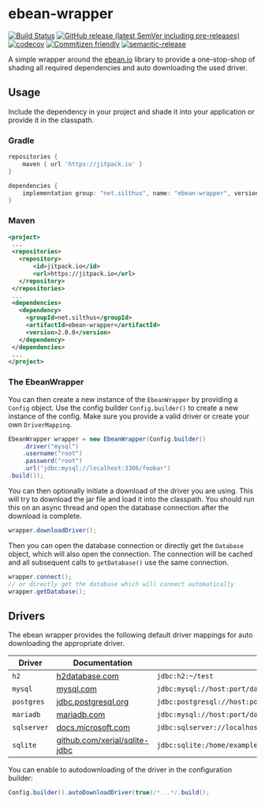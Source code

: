 # ebean-wrapper

[![Build Status](https://github.com/Silthus/ebean/workflows/Build/badge.svg)](../../actions?query=workflow%3ABuild)
[![GitHub release (latest SemVer including pre-releases)](https://img.shields.io/github/v/release/Silthus/ebean?include_prereleases&label=release)](../../releases)
[![codecov](https://codecov.io/gh/Silthus/spigot-plugin-template/branch/master/graph/badge.svg)](https://codecov.io/gh/Silthus/ebean)
[![Commitizen friendly](https://img.shields.io/badge/commitizen-friendly-brightgreen.svg)](http://commitizen.github.io/cz-cli/)
[![semantic-release](https://img.shields.io/badge/%20%20%F0%9F%93%A6%F0%9F%9A%80-semantic--release-e10079.svg)](https://github.com/semantic-release/semantic-release)

A simple wrapper around the [ebean.io](https://ebean.io) library to provide a one-stop-shop of shading all required dependencies and auto downloading the used driver.

## Usage

Include the dependency in your project and shade it into your application or provide it in the classpath.

### Gradle

```groovy
repositories {
    maven { url 'https://jitpack.io' }
}

dependencies {
    implementation group: "net.silthus", name: "ebean-wrapper", version: "1.0.0"
}
```

### Maven

 ```xml
<project>
  ...
  <repositories>
    <repository>
        <id>jitpack.io</id>
        <url>https://jitpack.io</url>
    </repository>
  </repositories>
  ...
  <dependencies>
    <dependency>
      <groupId>net.silthus</groupId>
      <artifactId>ebean-wrapper</artifactId>
      <version>2.0.0</version>
    </dependency>
  </dependencies>
  ...
</project>
```

### The EbeanWrapper

You can then create a new instance of the `EbeanWrapper` by providing a `Config` object. Use the config builder `Config.builder()` to create a new instance of the config.
Make sure you provide a valid driver or create your own `DriverMapping`.

```java
EbeanWrapper wrapper = new EbeanWrapper(Config.builder()
    .driver("mysql")
    .username("root")
    .password("root")
    .url("jdbc:mysql://localhost:3306/foobar")
.build());
```

You can then optionally initiate a download of the driver you are using. This will try to download the jar file and load it into the classpath.
You should run this on an async thread and open the database connection after the download is complete.

```java
wrapper.downloadDriver();
```

Then you can open the database connection or directly get the `Database` object, which will also open the connection.
The connection will be cached and all subsequent calls to `getDatabase()` use the same connection.

```java
wrapper.connect();
// or directly get the database which will connect automatically
wrapper.getDatabase();
```

## Drivers

The ebean wrapper provides the following default driver mappings for auto downloading the appropriate driver.

| Driver | Documentation | ConnectionString |
| ---- | ----- | ----- |
| `h2` | [h2database.com](http://www.h2database.com/) | `jdbc:h2:~/test` |
| `mysql` | [mysql.com](https://dev.mysql.com/doc/connector-j/8.0/en/connector-j-reference-jdbc-url-format.html) | `jdbc:mysql://host:port/database` |
| `postgres` | [jdbc.postgresql.org](https://jdbc.postgresql.org/documentation/80/connect.html) | `jdbc:postgresql://host:port/database` |
| `mariadb` | [mariadb.com](https://mariadb.com/kb/en/about-mariadb-connector-j/) | `jdbc:mysql://host:port/database` |
| `sqlserver` | [docs.microsoft.com](https://docs.microsoft.com/en-us/sql/connect/jdbc/building-the-connection-url?view=sql-server-ver15) | `jdbc:sqlserver://localhost:1433;databaseName=AdventureWorks;integratedSecurity=true;` |
| `sqlite` | [github.com/xerial/sqlite-jdbc](https://github.com/xerial/sqlite-jdbc) | `jdbc:sqlite:/home/example/mydatabase.db` |

You can enable to autodownloading of the driver in the configuration builder:

```java
Config.builder().autoDownloadDriver(true)/*...*/.build();
```
